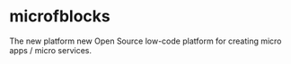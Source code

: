 # microfblocks
The new platform new Open Source low-code platform for creating micro apps / micro services.
